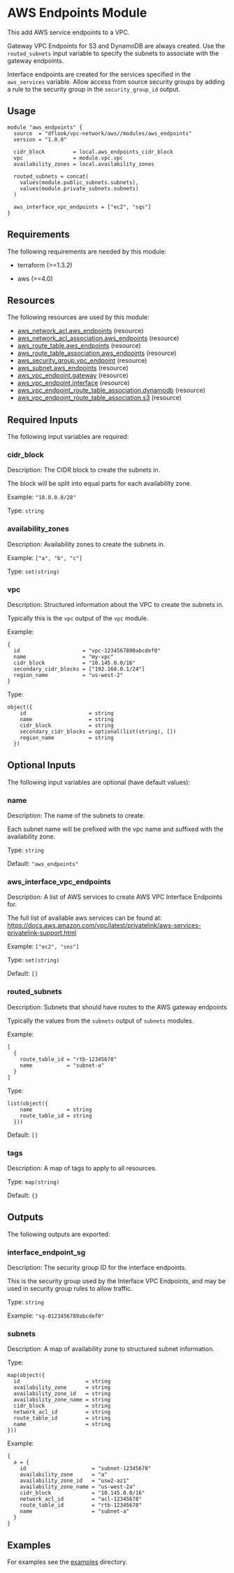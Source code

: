 # AWS Endpoints Module

This add AWS service endpoints to a VPC.

Gateway VPC Endpoints for S3 and DynamoDB are always created. Use the `routed_subnets` input variable to specify the subnets to associate with the gateway endpoints.

Interface endpoints are created for the services specified in the `aws_services` variable.
Allow access from source security groups by adding a rule to the security group in the `security_group_id` output.

## Usage

```hcl
module "aws_endpoints" {
  source  = "dflook/vpc-network/aws//modules/aws_endpoints"
  version = "1.0.0"

  cidr_block         = local.aws_endpoints_cidr_block
  vpc                = module.vpc.vpc
  availability_zones = local.availability_zones

  routed_subnets = concat(
    values(module.public_subnets.subnets),
    values(module.private_subnets.subnets)
  )

  aws_interface_vpc_endpoints = ["ec2", "sqs"]
}
```

<!-- BEGIN_TF_DOCS -->
## Requirements

The following requirements are needed by this module:

- terraform (>=1.3.2)

- aws (>=4.0)

## Resources

The following resources are used by this module:

- [aws_network_acl.aws_endpoints](https://registry.terraform.io/providers/hashicorp/aws/latest/docs/resources/network_acl) (resource)
- [aws_network_acl_association.aws_endpoints](https://registry.terraform.io/providers/hashicorp/aws/latest/docs/resources/network_acl_association) (resource)
- [aws_route_table.aws_endpoints](https://registry.terraform.io/providers/hashicorp/aws/latest/docs/resources/route_table) (resource)
- [aws_route_table_association.aws_endpoints](https://registry.terraform.io/providers/hashicorp/aws/latest/docs/resources/route_table_association) (resource)
- [aws_security_group.vpc_endpoint](https://registry.terraform.io/providers/hashicorp/aws/latest/docs/resources/security_group) (resource)
- [aws_subnet.aws_endpoints](https://registry.terraform.io/providers/hashicorp/aws/latest/docs/resources/subnet) (resource)
- [aws_vpc_endpoint.gateway](https://registry.terraform.io/providers/hashicorp/aws/latest/docs/resources/vpc_endpoint) (resource)
- [aws_vpc_endpoint.interface](https://registry.terraform.io/providers/hashicorp/aws/latest/docs/resources/vpc_endpoint) (resource)
- [aws_vpc_endpoint_route_table_association.dynamodb](https://registry.terraform.io/providers/hashicorp/aws/latest/docs/resources/vpc_endpoint_route_table_association) (resource)
- [aws_vpc_endpoint_route_table_association.s3](https://registry.terraform.io/providers/hashicorp/aws/latest/docs/resources/vpc_endpoint_route_table_association) (resource)

## Required Inputs

The following input variables are required:

### cidr\_block

Description: The CIDR block to create the subnets in.

The block will be split into equal parts for each availability zone.

Example: `"10.0.0.0/28"`

Type: `string`

### availability\_zones

Description: Availability zones to create the subnets in.

Example: `["a", "b", "c"]`

Type: `set(string)`

### vpc

Description: Structured information about the VPC to create the subnets in.

Typically this is the `vpc` output of the `vpc` module.

Example:
```
{
  id                    = "vpc-1234567890abcdef0"
  name                  = "my-vpc"
  cidr_block            = "10.145.0.0/16"
  secondary_cidr_blocks = ["192.168.0.1/24"]
  region_name           = "us-west-2"
}
```

Type:

```hcl
object({
    id                    = string
    name                  = string
    cidr_block            = string
    secondary_cidr_blocks = optional(list(string), [])
    region_name           = string
  })
```

## Optional Inputs

The following input variables are optional (have default values):

### name

Description: The name of the subnets to create.

Each subnet name will be prefixed with the vpc name and suffixed with the availability zone.

Type: `string`

Default: `"aws_endpoints"`

### aws\_interface\_vpc\_endpoints

Description: A list of AWS services to create AWS VPC Interface Endpoints for.

The full list of available aws services can be found at:  
https://docs.aws.amazon.com/vpc/latest/privatelink/aws-services-privatelink-support.html

Example: `["ec2", "sns"]`

Type: `set(string)`

Default: `[]`

### routed\_subnets

Description: Subnets that should have routes to the AWS gateway endpoints

Typically the values from the `subnets` output of `subnets` modules.

Example:
```hcl
[
  {
    route_table_id = "rtb-12345678"
    name           = "subnet-a"
  }
]
```

Type:

```hcl
list(object({
    name           = string
    route_table_id = string
  }))
```

Default: `[]`

### tags

Description: A map of tags to apply to all resources.

Type: `map(string)`

Default: `{}`

## Outputs

The following outputs are exported:

### interface\_endpoint\_sg

Description: The security group ID for the interface endpoints.

This is the security group used by the Interface VPC Endpoints, and may be used in security group rules to allow traffic.

Type: `string`

Example: `"sg-0123456789abcdef0"`

### subnets

Description: A map of availability zone to structured subnet information.

Type:
```hcl
map(object({
  id                     = string
  availability_zone      = string
  availability_zone_id   = string
  availability_zone_name = string
  cidr_block             = string
  network_acl_id         = string
  route_table_id         = string
  name                   = string
}))
```

Example:
```hcl
{
  a = {
    id                     = "subnet-12345678"
    availability_zone      = "a"
    availability_zone_id   = "usw2-az1"
    availability_zone_name = "us-west-2a"
    cidr_block             = "10.145.0.0/16"
    network_acl_id         = "acl-12345678"
    route_table_id         = "rtb-12345678"
    name                   = "subnet-a"
  }
}
```
<!-- END_TF_DOCS -->

## Examples

For examples see the [examples](https://github.com/dflook/terraform-aws-vpc-network/tree/main/examples) directory.
